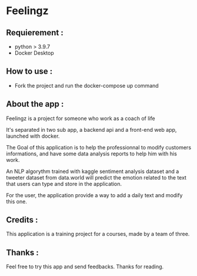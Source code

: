 # Feelingz
## Requierement :

  * python > 3.9.7
  * Docker Desktop
  
## How to use : 

  * Fork the project and run the docker-compose up command

## About the app : 
Feelingz is a project for someone who work as a coach of life

It's separated in two sub app, a backend api and a front-end web app, launched with docker.

The Goal of this application is to help the professionnal to modify customers informations,
and have some data analysis reports to help him with his work.

An NLP algorythm trained with kaggle sentiment analysis dataset and a tweeter dataset from data.world 
will predict the emotion related to the text that users can type and store in the application.

For the user, the application provide a way to add a daily text and modify this one.

## Credits : 

This application is a training project for a courses, made by a team of three.

## Thanks :

Feel free to try this app and send feedbacks.
Thanks for reading.

